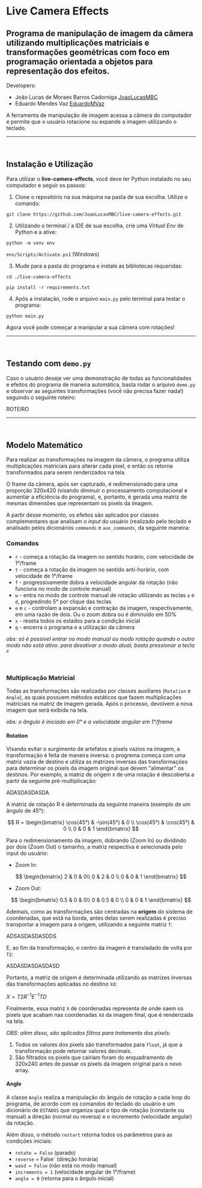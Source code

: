 # Live Camera Effects  
## Programa de manipulação de imagem da câmera utilizando multiplicações matriciais e transformações geométricas com foco em programação orientada a objetos para representação dos efeitos.

Developers:

* João Lucas de Moraes Barros Cadorniga [JoaoLucasMBC](https://github.com/JoaoLucasMBC)  
* Eduardo Mendes Vaz [EduardoMVaz](https://github.com/EduardoMVAz)

A ferramenta de manipulação de imagem acessa a câmera do computador e permite que o usuário rotacione ou expande a imagem utilizando o teclado.

---
<br/>

## Instalação e Utilização

Para utilizar o **live-camera-effects**, você deve ter Python instalado no seu computador e seguir os passos:

1. Clone o repositório na sua máquina na pasta de sua escolha. Utilize o comando:

`git clone https://github.com/JoaoLucasMBC/live-camera-effects.git`

2. Utilizando o terminal / a IDE de sua escolha, crie uma *Virtual Env* de Python e a ative:

`python -m venv env`

`env/Scripts/Activate.ps1` (Windows)

3. Mude para a pasta do programa e instale as bibliotecas requeridas:

`cd ./live-camera-effects`

`pip install -r requirements.txt`

4. Após a instalação, rode o arquivo `main.py` pelo terminal para testar o programa:

`python main.py`

Agora você pode começar a manipular a sua câmera com rotações!

---
<br/>

## Testando com `demo.py`

Caso o usuário deseje ver uma demonstração de todas as funcionalidades e efeitos do programa de maneira automática, basta rodar o arquivo `demo.py` e observar as seguintes transformações (você não precisa fazer nada!) seguindo o seguinte roteiro:

ROTEIRO

---
<br/>

## Modelo Matemático

Para realizar as transformações na imagem da câmera, o programa utiliza multiplicações matriciais para alterar cada pixel, e então os retorna transformados para serem renderizados na tela.

O frame da câmera, após ser capturado, é redimensionado para uma proporção 320x420 (visando diminuir o processamento computacional e aumentar a eficiência do programa), e, portanto, é gerada uma matriz de mesmas dimensões que representam os pixels da imagem.

A partir desse momento, os efeitos são aplicados por classes complementares que analisam o *input* do usuário (realizado pelo teclado e analisado pelos dicionários `commands` e `aux_commands`, da seguinte maneira:


### Comandos

* `r` - começa a rotação da imagem no sentido horário, com velocidade de 1°/frame  
* `t` - começa a rotação da imagem no sentido anti-horário, com velocidade de 1°/frame  
* `f` - progressivamente dobra a velocidade angular da rotação (não funciona no modo de controle manual)
* `w` - entra no modo de controle manual de rotação utilizando as teclas `a` e `d`, progredindo 5° por clique das teclas
* `e` e `c` - controlam a expansão e contração da imagem, respectivamente, em uma razão de dois. Ou o zoom dobra ou é diminuido em 50%  
* `x` - reseta todos os estados para a condição inicial
* `q` - encerra o programa e a utilização da câmera  

*obs: só é possível entrar no modo manual ou modo rotação quando o outro modo não está ativo. para desativar o modo atual, basta pressionar a tecla `x`*

<br/>

### Multiplicação Matricial

Todas as transformações são realizadas por classes auxiliares (`Rotation` e `Angle`), as quais possuem métodos estáticos que fazem multiplicações matriciais na matriz de imagem gerada. Após o processo, devolvem a nova imagem que será exibida na tela. 

*obs: o ângulo é iniciado em 0° e a velocidade angular em 1°/frame*

#### Rotation

Visando evitar o surgimento de artefatos e pixels vazios na imagem, a transformação é feita de maneira inversa: o progrema começa com uma matriz vazia de destino e utiliza as matrizes inversas das transformações para determinar os pixels da imagem original que devem "alimentar" os destinos. Por exemplo, a matriz de origem `X` de uma rotação é descoberta a partir da seguinte pré-multiplicação:  

ADASDASDASDA  

A matriz de rotação R é determinada da seguinte maneira (exemplo de um ângulo de 45°):

$$
R = 
\begin{bmatrix}
    \cos(45°) & -\sin(45°) & 0 \\
    \cos(45°) & \cos(45°) & 0 \\
    0 & 0 & 1
\end{bmatrix}
$$

Para o redimensionamento da imagem, dobrando (Zoom In) ou dividindo por dois (Zoom Out) o tamanho, a matriz respectiva é selecionada pelo input do usuário:

* Zoom In: 

$$
\begin{bmatrix}
    2 & 0 & 0\\
    0 & 2 & 0 \\
    0 & 0 & 1
\end{bmatrix}
$$

* Zoom Out: 

$$
\begin{bmatrix}
    0.5 & 0 & 0\\
    0 & 0.5 & 0 \\
    0 & 0 & 1
\end{bmatrix}
$$

Ademais, como as transformações são centradas na **origem** do sistema de coordenadas, que está na borda, antes delas serem realizadas é preciso transportar a imagem para a origem, utilizando a seguinte matriz `T`:

ADSASDASDASDDS

E, ao fim da transformação, o centro da imagem é transladado de volta por `T2`:

ASDASDASDASDASD

Portanto, a matriz de origem é determinada utilizando as matrizes inversas das transformações aplicadas no destino `Xd`:

$X = T2 R^{-1} E^{-1} T D$

Finalmente, essa matriz `X` de coordenadas representa de onde saem os pixels que acabam nas coordenadas `Xd` da imagem final, que é renderizada na tela.

*OBS: além disso, são aplicados filtros para tratamento dos pixels:*

1. Todos os valores dos pixels são transformados para `float`, já que a transformação pode retornar valores decimais.  
2. São filtrados os pixels que cairíam foram do enquadramento de 320x240 antes de passar os pixels da imagem original para o novo array. 

#### Angle

A classe `Angle` realiza a manipulação do ângulo de rotação a cada loop do programa, de acordo com os comandos do teclado do usuário e um dicionário de `ESTADOS` que organiza qual o tipo de rotação (constante ou manual) a direção (normal ou reversa) e o incremento (velocidade angular) da rotação. 

Além disso, o método `restart` retorna todos os parâmetros para as condições iniciais:

* `rotate = False` (parado)  
* `reverse` = False` (direção horária)  
* `wasd = False` (não está no modo manual)  
* `incremento = 1` (velocidade angular de 1°/frame)
* `angle = 0` (retorna para o ângulo inicial)
